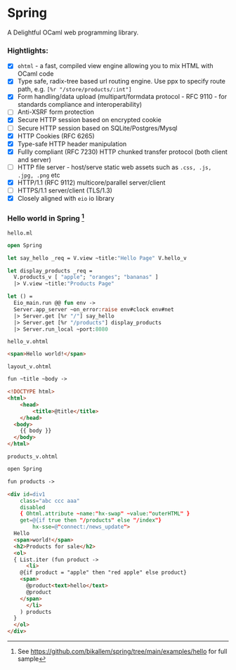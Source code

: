 # Spring 

A Delightful OCaml web programming library.

### Hightlights:

- [x] `ohtml` - a fast, compiled view engine allowing you to mix HTML with OCaml code
- [x] Type safe, radix-tree based url routing engine. Use ppx to specify route path, e.g. `[%r "/store/products/:int"]`
- [x] Form handling/data upload (multipart/formdata protocol - RFC 9110 - for standards compliance and interoperability)
- [ ] Anti-XSRF form protection
- [x] Secure HTTP session based on encrypted cookie
- [ ] Secure HTTP session based on SQLite/Postgres/Mysql
- [x] HTTP Cookies (RFC 6265)
- [x] Type-safe HTTP header manipulation
- [x] Fullly compliant (RFC 7230) HTTP chunked transfer protocol (both client and server)
- [ ] HTTP file server - host/serve static web assets such as `.css, .js, .jpg, .png` etc 
- [x] HTTP/1.1 (RFC 9112) multicore/parallel server/client
- [ ] HTTPS/1.1 server/client (TLS/1.3)
- [x] Closely aligned with `eio` io library

### Hello world in Spring [^1]
[^1]: See https://github.com/bikallem/spring/tree/main/examples/hello for full sample

```hello.ml```

```ocaml
open Spring

let say_hello _req = V.view ~title:"Hello Page" V.hello_v

let display_products _req =
  V.products_v [ "apple"; "oranges"; "bananas" ]
  |> V.view ~title:"Products Page"

let () =
  Eio_main.run @@ fun env ->
  Server.app_server ~on_error:raise env#clock env#net
  |> Server.get [%r "/"] say_hello
  |> Server.get [%r "/products"] display_products
  |> Server.run_local ~port:8080
```

```hello_v.ohtml```

```html
<span>Hello world!</span>
```

```layout_v.ohtml```

```html
fun ~title ~body ->

<!DOCTYPE html>
<html>
    <head>
        <title>@title</title>
	</head>
  <body>
    {{ body }}
  </body>
</html>
```

```products_v.ohtml```

```html
open Spring

fun products ->

<div id=div1 
    class="abc ccc aaa" 
    disabled 
    { Ohtml.attribute ~name:"hx-swap" ~value:"outerHTML" }
    get=@{if true then "/products" else "/index"} 
		hx-sse=@"connect:/news_update">
  Hello 
  <span>world!</span>
  <h2>Products for sale</h2>
  <ol>
  { List.iter (fun product ->
      <li>
	@{if product = "apple" then "red apple" else product}
	<span>
	  @product<text>hello</text>
	  @product
	</span>
      </li>
    ) products
  }
  </ol>
</div>
```
